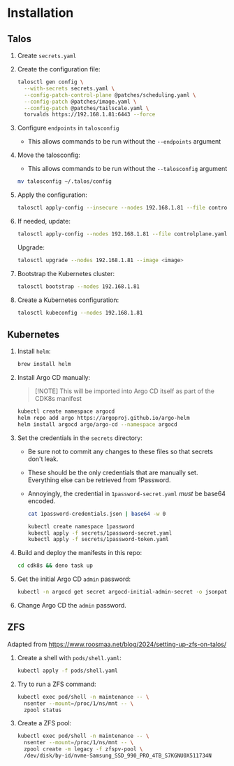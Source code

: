 # Installation

## Talos

1. Create `secrets.yaml`
1. Create the configuration file:

    ```bash
    talosctl gen config \
      --with-secrets secrets.yaml \
      --config-patch-control-plane @patches/scheduling.yaml \
      --config-patch @patches/image.yaml \
      --config-patch @patches/tailscale.yaml \
      torvalds https://192.168.1.81:6443 --force
    ```

1. Configure `endpoints` in `talosconfig`
    * This allows commands to be run without the `--endpoints` argument

1. Move the talosconfig:
    * This allows commands to be run without the `--talosconfig` argument

    ```bash
    mv talosconfig ~/.talos/config
    ```

1. Apply the configuration:

    ```bash
    talosctl apply-config --insecure --nodes 192.168.1.81 --file controlplane.yaml
    ```

1. If needed, update:

    ```bash
    talosctl apply-config --nodes 192.168.1.81 --file controlplane.yaml
    ```

    Upgrade:

    ```bash
    talosctl upgrade --nodes 192.168.1.81 --image <image>
    ```

1. Bootstrap the Kubernetes cluster:

    ```bash
    talosctl bootstrap --nodes 192.168.1.81
    ```

1. Create a Kubernetes configuration:

    ```bash
    talosctl kubeconfig --nodes 192.168.1.81
    ```

## Kubernetes

1. Install `helm`:

   ```bash
   brew install helm
   ```

1. Install Argo CD manually:

   > [!NOTE] This will be imported into Argo CD itself as part of the CDK8s
   > manifest

   ```bash
   kubectl create namespace argocd
   helm repo add argo https://argoproj.github.io/argo-helm
   helm install argocd argo/argo-cd --namespace argocd
   ```

1. Set the credentials in the `secrets` directory:

   * Be sure not to commit any changes to these files so that secrets don't
     leak.
   * These should be the only credentials that are manually set. Everything else
     can be retrieved from 1Password.
   * Annoyingly, the credential in `1password-secret.yaml` _must_ be base64
     encoded.

     ```bash
     cat 1password-credentials.json | base64 -w 0
     ```

     ```bash
     kubectl create namespace 1password
     kubectl apply -f secrets/1password-secret.yaml
     kubectl apply -f secrets/1password-token.yaml
     ```

1. Build and deploy the manifests in this repo:

   ```bash
   cd cdk8s && deno task up
   ```

1. Get the initial Argo CD `admin` password:

   ```bash
   kubectl -n argocd get secret argocd-initial-admin-secret -o jsonpath="{.data.password}" | base64 -d
   ```

1. Change Argo CD the `admin` password.

## ZFS

Adapted from <https://www.roosmaa.net/blog/2024/setting-up-zfs-on-talos/>

1. Create a shell with `pods/shell.yaml`:

    ```bash
    kubectl apply -f pods/shell.yaml
    ```

1. Try to run a ZFS command:

    ```bash
    kubectl exec pod/shell -n maintenance -- \
      nsenter --mount=/proc/1/ns/mnt -- \
      zpool status
    ```

1. Create a ZFS pool:

    ```bash
    kubectl exec pod/shell -n maintenance -- \
      nsenter --mount=/proc/1/ns/mnt -- \
      zpool create -m legacy -f zfspv-pool \
      /dev/disk/by-id/nvme-Samsung_SSD_990_PRO_4TB_S7KGNU0X511734N
    ```
